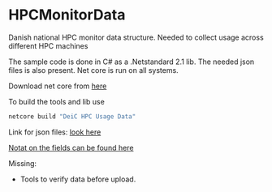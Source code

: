 # HPCMonitorData
Danish national HPC monitor data structure. Needed to collect usage across different HPC machines

The sample code is done in C# as a .Netstandard 2.1 lib. The needed json files is also present.
Net core is run on all systems.

Download net core from [here](https://dotnet.microsoft.com/download)

To build the tools and lib use
```cmd
netcore build "DeiC HPC Usage Data"
```

Link for json files: [look here](https://github.com/DeiC-HPC/HPCMonitorData/tree/master/DeiC%20HPC%20Usage%20Data)

[Notat on the fields can be found here](notat.md)

Missing:
 - Tools to verify data before upload.



